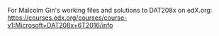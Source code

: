 For Malcolm Gin's working files and solutions to DAT208x on edX.org:
https://courses.edx.org/courses/course-v1:Microsoft+DAT208x+6T2016/info



